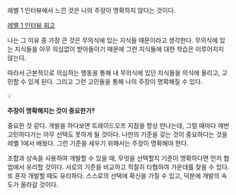 레벨 1 인터뷰에서 느낀 것은 나의 주장이 명확하지 않다는 것이다.

[레벨 1 인터뷰 회고](https://www.notion.so/1-1ce30154715b80a486b9f17c51ab67c1?pvs=21)

나는 그 이유 중 가장 큰 것은 무의식에 있는 지식들 때문이라고 생각한다. 무의식에 있는 지식들을 아무 의심없이 받아들이기 때문에 그런 지식들에 대한 학습은 이루어지지 않는다.

따라서 근본적으로 의심하는 행동을 통해 내 무의식에 있던 지식들을 의식에 올리고, 고민할 수 있게 된다. 그리고 그런 고민들을 통해 나의 주장이 명확해질 수 있다.

<aside>
💡

**주장이 명확해지는 것이 중요한가?**

</aside>

중요한 것 같다. 개발을 하다보면 트레이드오프 지점을 항상 만나는데, 그럴 때마다 매번 고민하다가는 아무 선택도 못하게 될 것이다. 나만의 기준을 갖는 것이 중요하다는 것을 레벨 1에서 배웠다. 그런 기준을 세우기 위해서는 주장이 명확해야 한다.

조합과 상속을 사용하여 개발할 수 있을 때, 무엇을 선택할지 기준이 명확하다면 먼저 협업에서 유리할 것이다. 서로의 기준을 비교하고 적절히 타협하여 가운데를 찾을 수 있다. 또 혼자 개발할 때도 유리하다. 스스로의 선택에 확신을 가질 수 있고, 덕분에 개발의 속도가 올라갈 것이다.